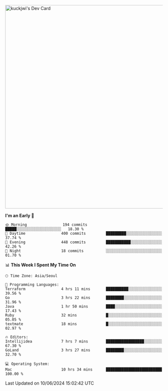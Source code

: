 <a href="https://app.daily.dev/kuckhwancho"><img src="https://api.daily.dev/devcards/v2/efef39c8028947428b3c0b486b9cd9b6.png?r=iz2&type=wide" width="652" alt="kuckjwi's Dev Card"/></a>

<!--START_SECTION:waka-->
**I'm an Early 🐤** 

```text
🌞 Morning                194 commits         █████░░░░░░░░░░░░░░░░░░░░   18.30 % 
🌆 Daytime                400 commits         █████████░░░░░░░░░░░░░░░░   37.74 % 
🌃 Evening                448 commits         ███████████░░░░░░░░░░░░░░   42.26 % 
🌙 Night                  18 commits          ░░░░░░░░░░░░░░░░░░░░░░░░░   01.70 % 
```


📊 **This Week I Spent My Time On** 

```text
🕑︎ Time Zone: Asia/Seoul

💬 Programming Languages: 
Terraform                4 hrs 11 mins       ██████████░░░░░░░░░░░░░░░   39.56 % 
Go                       3 hrs 22 mins       ████████░░░░░░░░░░░░░░░░░   31.96 % 
Java                     1 hr 50 mins        ████░░░░░░░░░░░░░░░░░░░░░   17.43 % 
Ruby                     32 mins             █░░░░░░░░░░░░░░░░░░░░░░░░   05.05 % 
textmate                 18 mins             █░░░░░░░░░░░░░░░░░░░░░░░░   02.97 % 

🔥 Editors: 
Intellijidea             7 hrs 7 mins        █████████████████░░░░░░░░   67.30 % 
GoLand                   3 hrs 27 mins       ████████░░░░░░░░░░░░░░░░░   32.70 % 

💻 Operating System: 
Mac                      10 hrs 34 mins      █████████████████████████   100.00 % 
```


 Last Updated on 10/06/2024 15:02:42 UTC
<!--END_SECTION:waka-->
